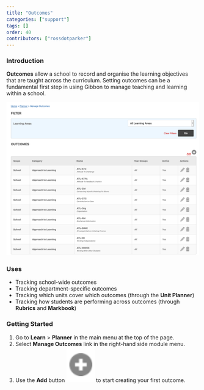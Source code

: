 ```yaml
---
title: "Outcomes"
categories: ["support"]
tags: []
order: 40
contributors: ["rossdotparker"]
---
```


### Introduction

**Outcomes** allow a school to record and organise the learning objectives that are taught across the curriculum. Setting outcomes can be a fundamental first step in using Gibbon to manage teaching and learning within a school.

![Support_User_Planner_Outcomes](</img/teachers/outcomes.png>)

### Uses

*   Tracking school-wide outcomes
*   Tracking department-specific outcomes
*   Tracking which units cover which outcomes (through the **Unit Planner**)
*   Tracking how students are performing across outcomes (through **Rubrics** and **Markbook**)

### Getting Started

1.  Go to **Learn** > **Planner** in the main menu at the top of the page.
2.  Select **Manage Outcomes** link in the right-hand side module menu.
3.  Use the **Add** button ![page_new](/img/teachers/add-button.png?classes=inline) to start creating your first outcome.
